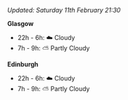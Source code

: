 *Updated: Saturday 11th February 21:30*

**Glasgow**

* 22h - 6h: :cloud: Cloudy
* 7h - 9h: :partly_sunny: Partly Cloudy

**Edinburgh**

* 22h - 6h: :cloud: Cloudy
* 7h - 9h: :partly_sunny: Partly Cloudy
